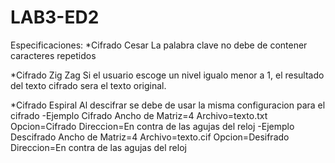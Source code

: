 # LAB3-ED2
Especificaciones:
*Cifrado Cesar
La palabra clave no debe de contener caracteres repetidos

*Cifrado Zig Zag
Si el usuario escoge un nivel igualo menor a 1, el resultado del texto cifrado sera el texto original.

*Cifrado Espiral
Al descifrar se debe de usar la misma configuracion para el cifrado
-Ejemplo Cifrado
Ancho de Matriz=4
Archivo=texto.txt
Opcion=Cifrado
Direccion=En contra de las agujas del reloj
-Ejemplo Descifrado
Ancho de Matriz=4
Archivo=texto.cif
Opcion=Desifrado
Direccion=En contra de las agujas del reloj

